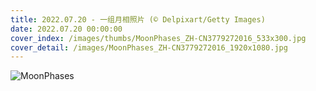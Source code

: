 ```yaml
---
title: 2022.07.20 - 一组月相照片 (© Delpixart/Getty Images)
date: 2022.07.20 00:00:00
cover_index: /images/thumbs/MoonPhases_ZH-CN3779272016_533x300.jpg
cover_detail: /images/MoonPhases_ZH-CN3779272016_1920x1080.jpg
---
```


![MoonPhases](/images/MoonPhases_ZH-CN3779272016_1920x1080.jpg)
